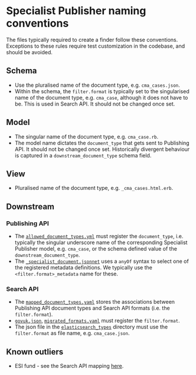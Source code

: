 # Specialist Publisher naming conventions

The files typically required to create a finder follow these conventions. Exceptions to these rules require test customization in the codebase, and should be avoided.

## Schema
- Use the pluralised name of the document type, e.g. `cma_cases.json`.
- Within the schema, the `filter.format` is typically set to the singularised name of the document type, e.g. `cma_case`, although it does not have to be. This is used in Search API. It should not be changed once set.

## Model
- The singular name of the document type, e.g. `cma_case.rb`.
- The model name dictates the `document_type` that gets sent to Publishing API. It should not be changed once set. Historically divergent behaviour is captured in a `downstream_document_type` schema field.

## View
- Pluralised name of the document type, e.g. `_cma_cases.html.erb`.

## Downstream

### Publishing API

- The [`allowed_document_types.yml`][allowed_document_types.yml] must register the `document_type`, i.e. typically the singular underscore name of the corresponding Specialist Publisher model, e.g. `cma_case`, or the schema defined value of the `downstream_document_type`.
- The [`_specialist_document.jsonnet`][_specialist_document.jsonnet] uses a `anyOf` syntax to select one of the registered metadata definitions. We typically use the `<filter.format>_metadata` name for these. 

### Search API
- The [`mapped_document_types.yaml`][mapped_document_types] stores the associations between Publishing API document types and Search API formats (i.e. the `filter.format`).
- [`govuk.json`][govuk.json], [`migrated_formats.yaml`][migrated_formats.yaml] must register the `filter.format`.
- The json file in the [`elasticsearch_types`][elasticsearch_types] directory must use the `filter.format` as file name, e.g. `cma_case.json`.


## Known outliers
- ESI fund - see the Search API mapping [here](https://github.com/alphagov/search-api/blob/fea45f195b48a31cf48f09ddf2bced9ccc390752/config/govuk_index/mapped_document_types.yaml#L41).


[mapped_document_types]: https://github.com/alphagov/search-api/blob/fea45f195b48a31cf48f09ddf2bced9ccc390752/config/govuk_index/mapped_document_types.yaml
[govuk.json]: https://github.com/alphagov/search-api/blob/main/config/schema/indexes/govuk.json
[migrated_formats.yaml]: https://github.com/alphagov/search-api/blob/main/config/govuk_index/migrated_formats.yaml
[elasticsearch_types]: https://github.com/alphagov/search-api/tree/main/config/schema/elasticsearch_types
[allowed_document_types.yml]: https://github.com/alphagov/publishing-api/blob/main/content_schemas/allowed_document_types.yml
[_specialist_document.jsonnet]: https://github.com/alphagov/publishing-api/blob/main/content_schemas/formats/shared/definitions/_specialist_document.jsonnet